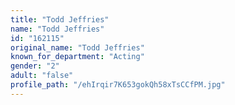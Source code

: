 ```yaml
---
title: "Todd Jeffries"
name: "Todd Jeffries"
id: "162115"
original_name: "Todd Jeffries"
known_for_department: "Acting"
gender: "2"
adult: "false"
profile_path: "/ehIrqir7K653gokQh58xTsCCfPM.jpg"
---
```

